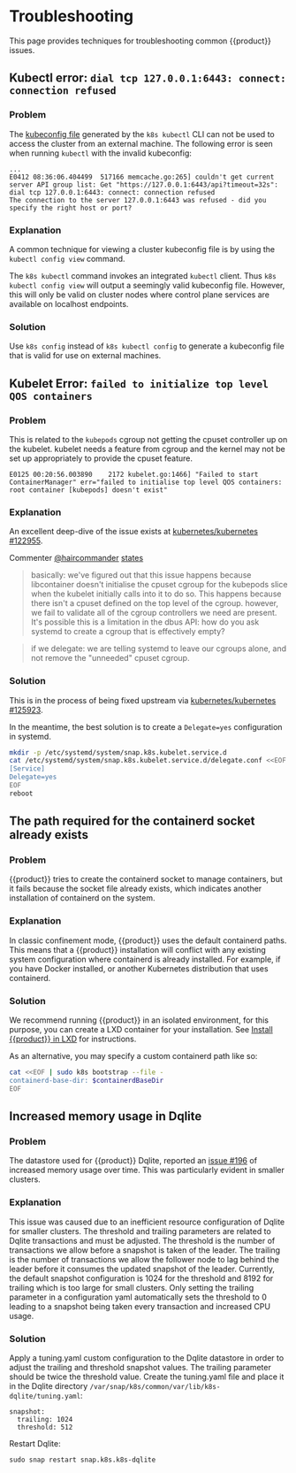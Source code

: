 # Troubleshooting

This page provides techniques for troubleshooting common {{product}}
issues.


## Kubectl error: `dial tcp 127.0.0.1:6443: connect: connection refused`

### Problem

The [kubeconfig file] generated by the `k8s kubectl` CLI can not be used to
access the cluster from an external machine. The following error is seen when
running `kubectl` with the invalid kubeconfig:

```
...
E0412 08:36:06.404499  517166 memcache.go:265] couldn't get current server API group list: Get "https://127.0.0.1:6443/api?timeout=32s": dial tcp 127.0.0.1:6443: connect: connection refused
The connection to the server 127.0.0.1:6443 was refused - did you specify the right host or port?
```

### Explanation

A common technique for viewing a cluster kubeconfig file is by using the
`kubectl config view` command.

The `k8s kubectl` command invokes an integrated `kubectl` client. Thus
`k8s kubectl config view` will output a seemingly valid kubeconfig file.
However, this will only be valid on cluster nodes where control plane services
are available on localhost endpoints.

### Solution

Use `k8s config` instead of `k8s kubectl config` to generate a kubeconfig file
that is valid for use on external machines.


## Kubelet Error: `failed to initialize top level QOS containers`

### Problem


This is related to the `kubepods` cgroup not getting the cpuset controller up on
the kubelet. kubelet needs a feature from cgroup and the kernel may not be set
up appropriately to provide the cpuset feature.

```
E0125 00:20:56.003890    2172 kubelet.go:1466] "Failed to start ContainerManager" err="failed to initialise top level QOS containers: root container [kubepods] doesn't exist"
```

### Explanation

An excellent deep-dive of the issue exists at
[kubernetes/kubernetes #122955][kubernetes-122955].

Commenter [@haircommander][] [states][kubernetes-122955-2020403422]
>  basically: we've figured out that this issue happens because libcontainer
>  doesn't initialise the cpuset cgroup for the kubepods slice when the kubelet
>  initially calls into it to do so. This happens because there isn't a cpuset
>  defined on the top level of the cgroup. however, we fail to validate all of
>  the cgroup controllers we need are present. It's possible this is a
>  limitation in the dbus API: how do you ask systemd to create a cgroup that
>  is effectively empty?

>  if we delegate: we are telling systemd to leave our cgroups alone, and not
>  remove the "unneeded" cpuset cgroup.


### Solution

This is in the process of being fixed upstream via
[kubernetes/kubernetes #125923][kubernetes-125923].

In the meantime, the best solution is to create a `Delegate=yes` configuration
in systemd.

```bash
mkdir -p /etc/systemd/system/snap.k8s.kubelet.service.d
cat /etc/systemd/system/snap.k8s.kubelet.service.d/delegate.conf <<EOF
[Service]
Delegate=yes
EOF
reboot
```

## The path required for the containerd socket already exists

### Problem

{{product}} tries to create the containerd socket to manage containers,
but it fails because the socket file already exists, which indicates another
installation of containerd on the system.

### Explanation

In classic confinement mode, {{product}} uses the default containerd
paths. This means that a {{product}} installation will conflict with
any existing system configuration where containerd is already installed.
For example, if you have Docker installed, or another Kubernetes distribution
that uses containerd.

### Solution

We recommend running {{product}} in an isolated environment, for this purpose,
you can create a LXD container for your installation. See
[Install {{product}} in LXD][lxd-install] for instructions.

As an alternative, you may specify a custom containerd path like so:

```bash
cat <<EOF | sudo k8s bootstrap --file -
containerd-base-dir: $containerdBaseDir
EOF
```

## Increased memory usage in Dqlite

### Problem

The datastore used for {{product}} Dqlite, reported an [issue #196] of increased
memory usage over time. This was particularly evident in smaller clusters.

### Explanation

This issue was caused due to an inefficient resource configuration of 
Dqlite for smaller clusters. The threshold and trailing parameters are 
related to Dqlite transactions and must be adjusted. The threshold is 
the number of transactions we allow before a snapshot is taken of the 
leader. The trailing is the number of transactions we allow the follower 
node to lag behind the leader before it consumes the updated snapshot of the 
leader. Currently, the default snapshot configuration is 1024 for the
threshold and 8192 for trailing which is too large for small clusters. Only
setting the trailing parameter in a configuration yaml automatically sets the
threshold to 0 leading to a snapshot being taken every transaction and increased 
CPU usage.

### Solution

Apply a tuning.yaml custom configuration to the Dqlite datastore in order to
adjust the trailing and threshold snapshot values. The trailing parameter
should be twice the threshold value. Create the tuning.yaml
file and place it in the Dqlite directory
`/var/snap/k8s/common/var/lib/k8s-dqlite/tuning.yaml`:

```
snapshot:
  trailing: 1024
  threshold: 512
```

Restart Dqlite:

```
sudo snap restart snap.k8s.k8s-dqlite
```

<!-- LINKS -->

[lxd-install]: ../howto/install/lxd.md
[kubeconfig file]: https://kubernetes.io/docs/concepts/configuration/organize-cluster-access-kubeconfig/
[kubernetes-122955]: https://github.com/kubernetes/kubernetes/issues/122955
[kubernetes-125923]: https://github.com/kubernetes/kubernetes/pull/125923
[kubernetes-122955-2020403422]: https://github.com/kubernetes/kubernetes/issues/122955#issuecomment-2020403422
[@haircommander]: https://github.com/haircommander
[issue #196]: https://github.com/canonical/k8s-dqlite/issues/196#issuecomment-2621527026
